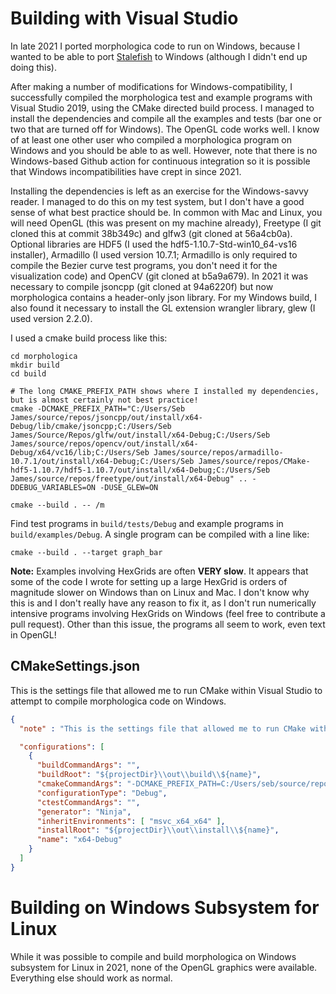 ﻿# Building with Visual Studio

In late 2021 I ported morphologica code to run on Windows, because I
wanted to be able to port [Stalefish](https://github.com/ABRG-Models/Stalefish) to Windows (although I didn't end up doing this).

After making a number of modifications for Windows-compatibility, I successfully compiled the morphologica test and example programs with Visual Studio 2019, using the CMake directed build process.
I managed to install the dependencies and compile all the examples and tests (bar one or two that are turned off for Windows).
The OpenGL code works well.
I know of at least one other user who compiled a morphologica program on Windows and you should be able to as well.
However, note that there is no Windows-based Github action for continuous integration so it is possible that Windows incompatibilities have crept in since 2021.

Installing the dependencies is left as an exercise for the Windows-savvy reader.
I managed to do this on my test system, but I don't have a good sense of what best practice should be.
In common with Mac and Linux, you will need OpenGL (this was present on my machine already), Freetype (I git cloned this at commit 38b349c) and glfw3 (git cloned at 56a4cb0a).
Optional libraries are HDF5 (I used the hdf5-1.10.7-Std-win10_64-vs16 installer), Armadillo (I used version 10.7.1; Armadillo is only required to compile the Bezier curve test programs, you don't need it for the visualization code) and OpenCV (git cloned at b5a9a679).
In 2021 it was necessary to compile jsoncpp (git cloned at 94a6220f) but now morphologica contains a header-only json library.
For my Windows build, I also found it necessary to install the GL extension wrangler library, glew (I used version 2.2.0).

I used a cmake build process like this:

```
cd morphologica
mkdir build
cd build

# The long CMAKE_PREFIX_PATH shows where I installed my dependencies, but is almost certainly not best practice!
cmake -DCMAKE_PREFIX_PATH="C:/Users/Seb James/source/repos/jsoncpp/out/install/x64-Debug/lib/cmake/jsoncpp;C:/Users/Seb James/Source/Repos/glfw/out/install/x64-Debug;C:/Users/Seb James/source/repos/opencv/out/install/x64-Debug/x64/vc16/lib;C:/Users/Seb James/source/repos/armadillo-10.7.1/out/install/x64-Debug;C:/Users/Seb James/source/repos/CMake-hdf5-1.10.7/hdf5-1.10.7/out/install/x64-Debug;C:/Users/Seb James/source/repos/freetype/out/install/x64-Debug" .. -DDEBUG_VARIABLES=ON -DUSE_GLEW=ON

cmake --build . -- /m
```

Find test programs in ```build/tests/Debug``` and example programs in ```build/examples/Debug```. A single program can be compiled with a line like:

```
cmake --build . --target graph_bar
```

**Note:** Examples involving HexGrids are often **VERY slow**.
It appears that some of the code I wrote for setting up a large HexGrid is orders of magnitude slower on Windows than on Linux and Mac.
I don't know why this is and I don't really have any reason to fix it, as I don't run numerically intensive programs involving HexGrids on Windows (feel free to contribute a pull request).
Other than this issue, the programs all seem to work, even text in OpenGL!

## CMakeSettings.json

This is the settings file that allowed me to run CMake within Visual Studio to attempt to compile morphologica code on Windows.

```json
{
  "note" : "This is the settings file that allowed me to run CMake within Visual Studio to attempt to compile morphologica code on Windows.",

  "configurations": [
    {
      "buildCommandArgs": "",
      "buildRoot": "${projectDir}\\out\\build\\${name}",
      "cmakeCommandArgs": "-DCMAKE_PREFIX_PATH=C:/Users/seb/source/repos/jsoncpp/out/install/x64-Debug/lib/cmake/jsoncpp;C:/Users/seb/Source/Repos/glfw/out/install/x64-Debug/lib/cmake/glfw3/;C:/Users/seb/source/repos/opencv/out/install/x64-Debug/x64/vc16/lib;C:/Users/seb/source/repos/armadillo-10.7.1/out/install/x64-Debug;C:/Users/seb/source/repos/CMake-hdf5-1.10.7/hdf5-1.10.7/out/install/x64-Debug/cmake/hdf5/;C:/Users/seb/source/repos/freetype/out/install/x64-Debug",
      "configurationType": "Debug",
      "ctestCommandArgs": "",
      "generator": "Ninja",
      "inheritEnvironments": [ "msvc_x64_x64" ],
      "installRoot": "${projectDir}\\out\\install\\${name}",
      "name": "x64-Debug"
    }
  ]
}
```

# Building on Windows Subsystem for Linux

While it was possible to compile and build morphologica on Windows subsystem for Linux in 2021, none of the OpenGL graphics were available.
Everything else should work as normal.
